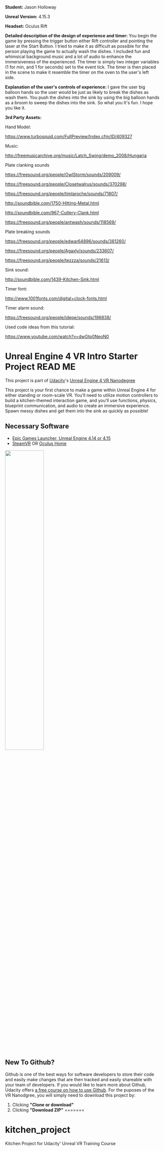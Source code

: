 
**Student:** Jason Holloway

**Unreal Version:** 4.15.3

**Headset:** Oculus Rift

**Detailed description of the design of experience and timer:** You begin the game by pressing the trigger button either Rift controller and pointing the laser at the Start Button. I tried to make it as difficult as possible for the person playing the game to actually wash the dishes. I included fun and whimsical background music and a lot of audio to enhance the immersiveness of the experienced. The timer is simply two integer variables (1 for min, and 1 for seconds) set to the event tick. The timer is then placed in the scene to make it resemble the timer on the oven to the user's left side.

**Explanation of the user's controls of experience:** I gave the user big balloon hands so the user would be just as likely to break the dishes as wash them. You push the dishes into the sink by using the big balloon hands as a broom to sweep the dishes into the sink. So what you It's fun. I hope you like it.

**3rd Party Assets:**

Hand Model:

https://www.turbosquid.com/FullPreview/Index.cfm/ID/409327

Music:

http://freemusicarchive.org/music/Latch_Swing/demo_2008/Hungaria


Plate clanking sounds

https://freesound.org/people/OwlStorm/sounds/209009/

https://freesound.org/people/Closetwalrus/sounds/370298/

https://freesound.org/people/timlaroche/sounds/71807/

http://soundbible.com/1750-Hitting-Metal.html

http://soundbible.com/967-Cutlery-Clank.html

https://freesound.org/people/antwash/sounds/118569/


Plate breaking sounds

https://freesound.org/people/edwar64896/sounds/381260/

https://freesound.org/people/Agaxly/sounds/233607/

https://freesound.org/people/tezzza/sounds/21613/

Sink sound:

http://soundbible.com/1439-Kitchen-Sink.html

Timer font:

http://www.1001fonts.com/digital+clock-fonts.html

Timer alarm sound:

https://freesound.org/people/idepe/sounds/196838/

Used code ideas from this tutorial:

https://www.youtube.com/watch?v=dwGtp0NeoN0


# Unreal Engine 4 VR Intro Starter Project READ ME

This project is part of [Udacity](https://www.udacity.com "Udacity - Be in demand")'s [Unreal Engine 4 VR Nanodegree](https://www.udacity.com)

This project is your first chance to make a game within Unreal Engine 4 for either standing or room-scale VR. You’ll need to utilize motion controllers to build a kitchen-themed interaction game, and you’ll use functions, physics, blueprint communication, and audio to create an immersive experience. Spawn messy dishes and get them into the sink as quickly as possible!

## Necessary Software

- [Epic Games Launcher, Unreal Engine 4.14 or 4.15](https://www.unrealengine.com/en-US/blog)
- [SteamVR](http://store.steampowered.com/steamvr) OR [Oculus Home](https://www.oculus.com/setup/)

<img src="https://d17h27t6h515a5.cloudfront.net/topher/2017/November/5a0ef225_epiclauncher/epiclauncher.png" width="50%"/>

## New To Github?

Github is one of the best ways for software developers to store their code and easily make changes that are then tracked and easily shareable with your team of developers. If you would like to learn more about Github, Udacity offers [a free course on how to use Github](https://www.udacity.com/course/how-to-use-git-and-github--ud775). For the puposes of the VR Nanodgree, you will simply need to download this project by:
1. Clicking **"Clone or download"**
2. Clicking **"Download ZIP"**
=======

# kitchen_project
Kitchen Project for Udacity' Unreal VR Training Course

